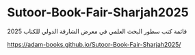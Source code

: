 # Sutoor-Book-Fair-Sharjah2025
قائمة كتب سطور البحث العلمي في معرض الشارقة الدولي للكتاب 2025

https://adam-books.github.io/Sutoor-Book-Fair-Sharjah2025/

